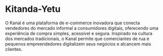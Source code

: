 # Kitanda-Yetu
O Kanal é uma plataforma de e-commerce inovadora que conecta vendedores do mercado informal a consumidores digitais, oferecendo uma experiência de compra simples, acessível e segura. Inspirado na cultura dos mercados tradicionais, o Kanal permite que comerciantes de rua e pequenos empreendedores digitalizem seus negócios e alcancem mais clientes.
